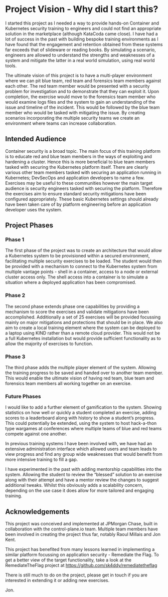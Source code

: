 
# Project Vision - Why did I start this?

I started this project as I needed a way to provide hands-on Container and Kubernetes security training to engineers and could not find an appropriate solution in the marketplace (although KataCoda came close). I have had a lot of success in the past with building bespoke training environments as I have found that the engagement and retention obtained from these systems far exceeds that of slideware or reading books. By simulating a scenario, engineers are allowed to understand the strengths and weaknesses of a system and mitigate the latter in a real world simulation, using real world tools.

The ultimate vision of this project is to have a multi-player environment where we can pit blue team, red team and forensics team members against each other. The red team member would be presented with a security problem for investigation and to demonstrate that they can exploit it. Upon completion, the exercise would move to the forensics team member who would examine logs files and the system to gain an understanding of the issue and timeline of the incident. This would be followed by the blue team member who would be tasked with mitigating the issue. By creating scenarios incorporating the multiple security teams we create an environment where teams can increase collaboration.

## Intended Audience

Container security is a broad topic. The main focus of this training platform is to educate red and blue team members in the ways of exploiting and hardening a cluster.  Hence this is more beneficial to blue team members tasked with securing the Kubernetes platform itself. There are clearly various other team members tasked with securing an application running in Kubernetes; DevSecOps and application developers to name a few. Exercises may be useful to these communities however the main target audience is security
engineers tasked with securing the platform. Therefore the exercises aim to ensure standard security mitigations have been configured appropriately. These basic Kubernetes settings should already have been taken care of by platform engineering before an application developer uses the system.

## Project Phases

### Phase 1

The first phase of the project was to create an architecture that would allow a Kubernetes system to be provisioned within a secured environment, facilitating multiple security exercises to be loaded. The student would then be provided with a mechanism to connect to the Kubernetes system from multiple vantage points - shell in a container, access to a node or external cluster access only. The shell access into a container is to simulate a situation where a deployed application has been compromised.

### Phase 2

The second phase extends phase one capabilities by providing a mechanism to score the exercises and validate mitigations have been accomplished. Additionally a set of 25 exercises will be provided focussing mainly on major mitigations and protections that should be in place. We also aim to create a local training element where the system can be deployed to a laptop using KIND rather than a remote cloud provider. This would not be a full Kubernetes installation but would provide sufficient functionality as to allow the majority of exercises to function.  

### Phase 3

The third phase adds the multiple player element of the system. Allowing the training progress to be saved and handed over to another team member. This would enable the ultimate vision of having red team, blue team and forensics team members all working together on an exercise.

### Future Phases

I would like to add a further element of gamification to the system. Showing statistics on how well or quickly a student completed an exercise, adding scores to a leaderboard along with history to show a student’s progress.  This could potentially be extended, using the system to host hack-a-thon type wargames at conferences where multiple teams of blue and red teams compete against one another.

In previous training systems I have been involved with, we have had an extensive administration interface which allowed users and team leads to view progress and find any group wide weaknesses that would benefit from more intensive training to fill a gap.  

I have experimented in the past with adding mentorship capabilities into the system.  Allowing the student to review the “blessed” solution to an exercise along with their attempt and have a mentor review the changes to suggest additional tweaks. Whilst this obviously adds a scalability concern, depending on the use case it does allow for more tailored and engaging training.

## Acknowledgements

This project was conceived and implemented at JPMorgan Chase, built in collaboration with the control-plane.io team. Multiple team members have been involved in creating the project thus far, notably Raoul Millais and Jon Kent.

This project has benefited from many lessons learned in implementing a similar platform focussing on application security - Remediate the Flag. To get a better view of the target functionality, take a look at the RemediateTheFlag project at <https://github.com/sk4ddy/remediatetheflag>

There is still much to do on the project, please get in touch if you are interested in extending it or adding new exercises.

Jon.
